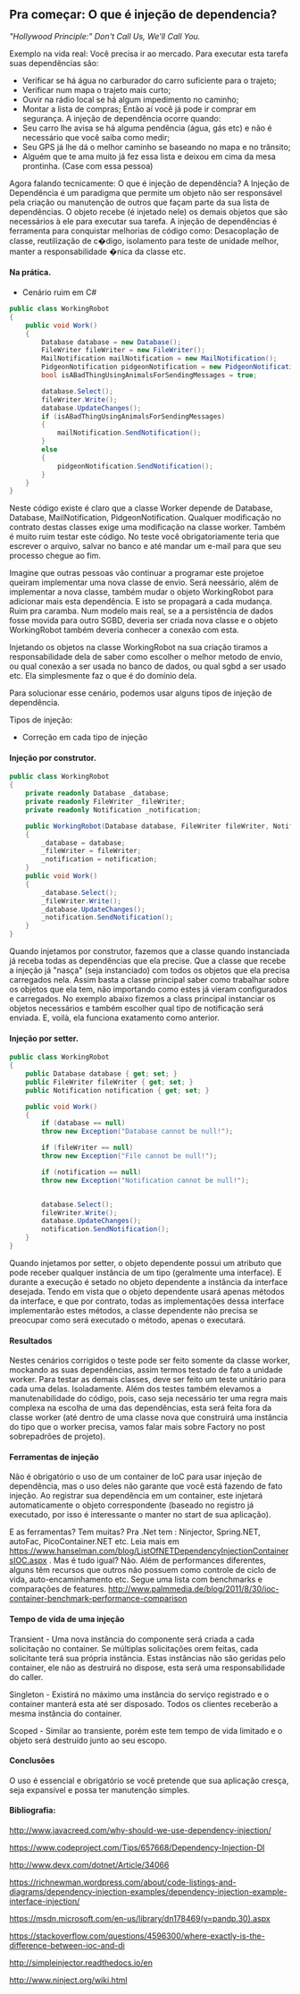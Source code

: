 ## Pra começar: O que é injeção de dependencia?

 _"Hollywood Principle:" Don't Call Us, We'll Call You._


Exemplo na vida real: Você precisa ir ao mercado. Para executar esta tarefa suas dependências são:
 - Verificar se há água no carburador do carro suficiente para o trajeto;
 - Verificar num mapa o trajeto mais curto;
 - Ouvir na rádio local se há algum impedimento no caminho;
 - Montar a lista de compras;
Então aí você já pode ir comprar em segurança. A injeção de dependência ocorre quando:
 - Seu carro lhe avisa se há alguma pendência (água, gás etc) e não é necessário que você saiba como medir;
 - Seu GPS já lhe dá o melhor caminho se baseando no mapa e no trânsito;
 - Alguém que te ama muito já fez essa lista e deixou em cima da mesa prontinha. (Case com essa pessoa)

 Agora falando tecnicamente: O que é injeção de dependência?
A Injeção de Dependência é um paradigma que permite um objeto não ser responsável pela criação ou manutenção de outros que façam parte da sua lista de dependências.
O objeto recebe (é injetado nele) os demais objetos que são necessários à ele para executar sua tarefa.
A injeção de dependências é ferramenta para conquistar melhorias de código como: Desacoplação de classe, reutilização de c�digo, isolamento para teste de unidade melhor, manter a responsabilidade �nica da classe etc.


#### Na prática.

- Cenário ruim em C#

```cs
public class WorkingRobot
{
    public void Work()
    {
        Database database = new Database();
        FileWriter fileWriter = new FileWriter();
        MailNotification mailNotification = new MailNotification();
        PidgeonNotification pidgeonNotification = new PidgeonNotification();
        bool isABadThingUsingAnimalsForSendingMessages = true;

        database.Select();
        fileWriter.Write();
        database.UpdateChanges();
        if (isABadThingUsingAnimalsForSendingMessages)
        {
            mailNotification.SendNotification();
        }
        else
        {
            pidgeonNotification.SendNotification();
        }
    }
}
```

Neste código existe é claro que a classe Worker depende de Database, Database, MailNotification, PidgeonNotification. Qualquer modificação no contrato destas classes exige uma modificação na classe worker.
Também é muito ruim testar este código. No teste você obrigatoriamente teria que escrever o arquivo, salvar no banco e até mandar um e-mail para que seu processo chegue ao fim.

Imagine que outras pessoas vão continuar a programar este projetoe queiram implementar uma nova classe de envio. Será neessário, além de implementar a nova classe, também mudar o objeto WorkingRobot para adicionar mais esta dependência. E isto se propagará a cada mudança. Ruim pra caramba. Num modelo mais real, se a a persistência de dados fosse movida para outro SGBD, deveria ser criada nova classe e o objeto WorkingRobot também deveria conhecer a conexão com esta.

Injetando os objetos na classe WorkingRobot na sua criação tiramos a responsabilidade dela de saber como escolher o melhor metodo de envio, ou qual conexão a ser usada no banco de dados, ou qual sgbd a ser usado etc. Ela simplesmente faz o que é do domínio dela.

Para solucionar esse cenário, podemos usar alguns tipos de injeção de dependência.

 Tipos de injeção:

- Correção em cada tipo de injeção

#### Injeção por construtor.

```cs
public class WorkingRobot
{
    private readonly Database _database;
    private readonly FileWriter _fileWriter;
    private readonly Notification _notification;

    public WorkingRobot(Database database, FileWriter fileWriter, Notification notification)
    {
        _database = database;
        _fileWriter = fileWriter;
        _notification = notification;
    }
    public void Work()
    {
        _database.Select();
        _fileWriter.Write();
        _database.UpdateChanges();
        _notification.SendNotification();
    }
}
```

Quando injetamos por construtor, fazemos que a classe quando instanciada já receba todas as dependências que ela precise. Que a classe que recebe a injeção já "nasça" (seja instanciado) com todos os objetos que ela precisa carregados nela. Assim basta a classe principal saber como trabalhar sobre os objetos que ela tem, não importando como estes já vieram configurados e carregados.
No exemplo abaixo fizemos a class principal instanciar os objetos necessários e também escolher qual tipo de notificação será enviada. E, voilà, ela funciona exatamento como anterior.


#### Injeção por setter.

```cs
public class WorkingRobot
{
    public Database database { get; set; }
    public FileWriter fileWriter { get; set; }
    public Notification notification { get; set; }

    public void Work()
    {
        if (database == null)
        throw new Exception("Database cannot be null!");

        if (fileWriter == null)
        throw new Exception("File cannot be null!");

        if (notification == null)
        throw new Exception("Notification cannot be null!");


        database.Select();
        fileWriter.Write();
        database.UpdateChanges();
        notification.SendNotification();
    }
}
```

Quando injetamos por setter, o objeto dependente possui um atributo que pode receber qualquer instância de um tipo (geralmente uma interface). E durante a execução é setado no objeto dependente a instância da interface desejada. Tendo em vista que o objeto dependente usará apenas métodos da interface, e que por contrato, todas as implementações dessa interface implementarão estes métodos, a classe dependente não precisa se preocupar como será executado o método, apenas o executará.


#### Resultados

Nestes cenários corrigidos o teste pode ser feito somente da classe worker, mockando as suas dependências, assim termos testado de fato a unidade worker. Para testar as demais classes, deve ser feito um teste unitário para cada uma delas. Isoladamente.
Além dos testes também elevamos a manutenabilidade do código, pois, caso seja necessário ter uma regra mais complexa na escolha de uma das dependências, esta será feita fora da classe worker (até dentro de uma classe nova que construirá uma instância do tipo que o worker precisa, vamos falar mais sobre Factory no post sobrepadrões de projeto).


#### Ferramentas de injeção

Não é obrigatório o uso de um container de IoC para usar injeção de dependência, mas o uso deles não garante que você está fazendo de fato injeção. Ao registrar sua dependência em um container, este injetará automaticamente o objeto correspondente (baseado no registro já executado, por isso é interessante o manter no start de sua aplicação).

E as ferramentas? Tem muitas? Pra .Net tem : Ninjector, Spring.NET, autoFac, PicoContainer.NET etc. Leia mais em https://www.hanselman.com/blog/ListOfNETDependencyInjectionContainersIOC.aspx .
Mas é tudo igual? Não. Além de performances diferentes, alguns têm recursos que outros não possuem como controle de ciclo de vida, auto-encaminhamento etc.
Segue uma lista com benchmarks e comparações de features.
http://www.palmmedia.de/blog/2011/8/30/ioc-container-benchmark-performance-comparison


#### Tempo de vida de uma injeção

Transient - Uma nova instância do componente será criada a cada solicitação no container. Se múltiplas solicitações orem feitas, cada solicitante terá sua própria instância. Estas instâncias não são geridas pelo container, ele não as destruirá no dispose, esta será uma responsabilidade do caller.

Singleton - Existirá no máximo uma instância do serviço registrado e o container manterá esta até ser disposado. Todos os clientes receberão a mesma instância do container.

Scoped - Similar ao transiente, porém este tem tempo de vida limitado e o objeto será destruído junto ao seu escopo.



#### Conclusões

O uso é essencial e obrigatório se você pretende que sua aplicação cresça, seja expansível e possa ter manutenção simples.


#### Bibliografia:

http://www.javacreed.com/why-should-we-use-dependency-injection/

https://www.codeproject.com/Tips/657668/Dependency-Injection-DI

http://www.devx.com/dotnet/Article/34066

https://richnewman.wordpress.com/about/code-listings-and-diagrams/dependency-injection-examples/dependency-injection-example-interface-injection/

https://msdn.microsoft.com/en-us/library/dn178469(v=pandp.30).aspx

https://stackoverflow.com/questions/4596300/where-exactly-is-the-difference-between-ioc-and-di

http://simpleinjector.readthedocs.io/en

http://www.ninject.org/wiki.html
